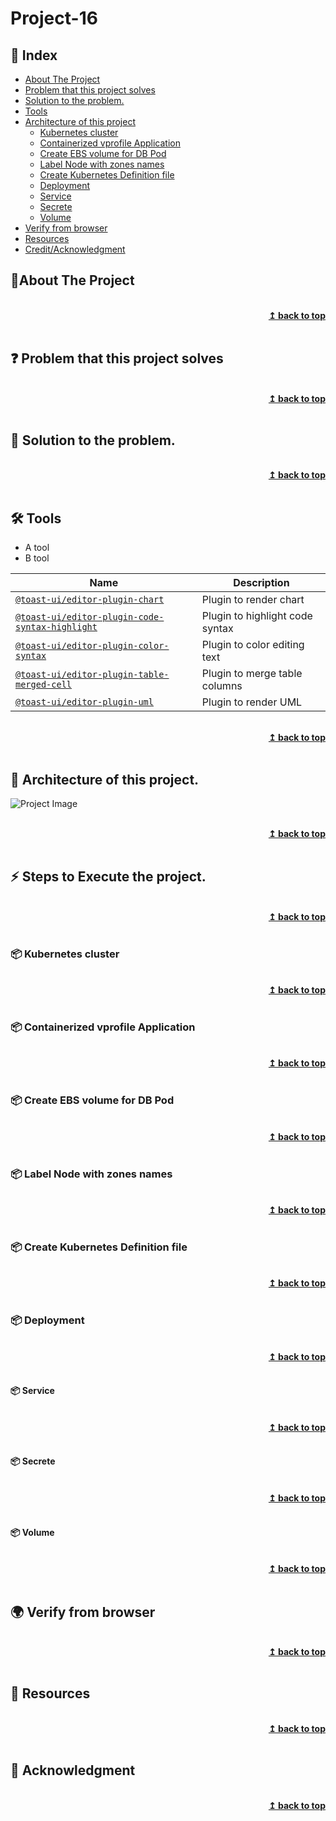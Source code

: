 
# Project-16
## :ledger: Index

- [About The Project](#beginner-about-the-project)
- [Problem that this project solves ](#question-problem-that-this-project-solves)
- [Solution to the problem.](#key-solution-to-the-problem)
- [Tools](#hammer_and_wrench-Tools)
- [Architecture of this project](#house-architecture-of-this-project)
  - [Kubernetes cluster](#package-kubernetes-cluster)
  - [Containerized vprofile Application](#package-containerized-vprofile-application)
  - [Create EBS volume for DB Pod](#package-create-ebs-volume-for-db-pod)
  - [Label Node with zones names](#package-label-node-with-zones-names)
  - [Create Kubernetes Definition file](#package-create-kubernetes-definition-file)	
  - [Deployment](#package-deployment)	
  - [Service](#package-service)
  - [Secrete](#package-secrete)
  - [Volume](#package-volume)
- [Verify from browser](#earth_africa-verify-from-browser) 
- [Resources](#page_facing_up-resources)
- [Credit/Acknowledgment](#star2-creditacknowledgment)


## :beginner:About The Project

<br/>
<div align="right">
    <b><a href="#Project-16">↥ back to top</a></b>
</div>
<br/>

## :question: Problem that this project solves 

<br/>
<div align="right">
    <b><a href="#Project-16">↥ back to top</a></b>
</div>
<br/>

## :key: Solution to the problem.

<br/>
<div align="right">
    <b><a href="#Project-16">↥ back to top</a></b>
</div>
<br/>

## :hammer_and_wrench: Tools
- A tool
- B tool

| Name | Description |
| --- | --- |
| [`@toast-ui/editor-plugin-chart`](https://github.com/nhn/tui.editor/tree/master/plugins/chart) | Plugin to render chart |
| [`@toast-ui/editor-plugin-code-syntax-highlight`](https://github.com/nhn/tui.editor/tree/master/plugins/code-syntax-highlight) | Plugin to highlight code syntax |
| [`@toast-ui/editor-plugin-color-syntax`](https://github.com/nhn/tui.editor/tree/master/plugins/color-syntax) | Plugin to color editing text |
| [`@toast-ui/editor-plugin-table-merged-cell`](https://github.com/nhn/tui.editor/tree/master/plugins/table-merged-cell) | Plugin to merge table columns |
| [`@toast-ui/editor-plugin-uml`](https://github.com/nhn/tui.editor/tree/master/plugins/uml) | Plugin to render UML 

<br/>
<div align="right">
    <b><a href="#Project-16">↥ back to top</a></b>
</div>
<br/>


## :beginner: Architecture of this project.

![Project Image](project-image-url)

<br/>
<div align="right">
    <b><a href="#Project-16">↥ back to top</a></b>
</div>
<br/>

## :zap: Steps to Execute the project. 

<br/>
<div align="right">
    <b><a href="#Project-16">↥ back to top</a></b>
</div>
<br/>


### :package: Kubernetes cluster

<br/>
<div align="right">
    <b><a href="#Project-16">↥ back to top</a></b>
</div>
<br/>

### :package: Containerized vprofile Application

<br/>
<div align="right">
    <b><a href="#Project-16">↥ back to top</a></b>
</div>
<br/>

### :package: Create EBS volume for DB Pod

<br/>
<div align="right">
    <b><a href="#Project-16">↥ back to top</a></b>
</div>
<br/>

### :package: Label Node with zones names

<br/>
<div align="right">
    <b><a href="#Project-16">↥ back to top</a></b>
</div>
<br/>

### :package: Create Kubernetes Definition file

<br/>
<div align="right">
    <b><a href="#Project-16">↥ back to top</a></b>
</div>
<br/>

### :package: Deployment

<br/>
<div align="right">
    <b><a href="#Project-16">↥ back to top</a></b>
</div>
<br/>

#### :package: Service 

<br/>
<div align="right">
    <b><a href="#Project-16">↥ back to top</a></b>
</div>
<br/>

#### :package: Secrete

<br/>
<div align="right">
    <b><a href="#Project-16">↥ back to top</a></b>
</div>
<br/>

#### :package: Volume 

<br/>
<div align="right">
    <b><a href="#Project-16">↥ back to top</a></b>
</div>
<br/>



## :earth_africa: Verify from browser

<br/>
<div align="right">
    <b><a href="#Project-16">↥ back to top</a></b>
</div>
<br/>


## :page_facing_up: Resources

<br/>
<div align="right">
    <b><a href="#Project-16">↥ back to top</a></b>
</div>
<br/>


## :star2: Acknowledgment


<br/>
<div align="right">
    <b><a href="#Project-16">↥ back to top</a></b>
</div>
<br/>

